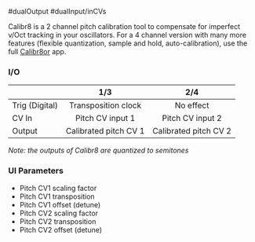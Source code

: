 #dualOutput #dualInput/inCVs 

Calibr8 is a 2 channel pitch calibration tool to compensate for imperfect v/Oct tracking in your oscillators. For a 4 channel version with many more features (flexible quantization, sample and hold, auto-calibration), use the full [Calibr8or](https://github.com/djphazer/O_C-Phazerville/wiki/Calibr8or) app.

### I/O

|                |              1/3           |                   2/4                |
| -------------- |:---------------------------:|:-------------------------------------:|
| Trig (Digital) |  Transposition clock   | No effect |
| CV In          | Pitch CV input 1 |      Pitch CV input 2       |
| Output         |          Calibrated pitch CV 1           |           Calibrated pitch CV 2         |

_Note: the outputs of Calibr8 are quantized to semitones_

### UI Parameters
* Pitch CV1 scaling factor
* Pitch CV1 transposition
* Pitch CV1 offset (detune)
* Pitch CV2 scaling factor
* Pitch CV2 transposition
* Pitch CV2 offset (detune)